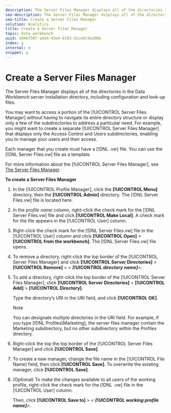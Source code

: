 ```yaml
---
description: The Server Files Manager displays all of the directories in the Data Workbench server installation directory, including configuration and look-up files.
seo-description: The Server Files Manager displays all of the directories in the Data Workbench server installation directory, including configuration and look-up files.
seo-title: Create a Server Files Manager
solution: Analytics
title: Create a Server Files Manager
topic: Data workbench
uuid: 58467507-add4-43e4-8193-d1ce8c9e200b
index: y
internal: n
snippet: y
---
```


# Create a Server Files Manager

The Server Files Manager displays all of the directories in the Data Workbench server installation directory, including configuration and look-up files.

 You may want to access a portion of the [!UICONTROL Server Files Manager] without having to navigate its entire directory structure or display only a few of the subdirectories to address a particular need. For example, you might want to create a separate [!UICONTROL Server Files Manager] that displays only the Access Control and Users subdirectories, enabling you to manage your users and their access.

Each manager that you create must have a [!DNL .vw] file. You can use the [!DNL Server Files.vw] file as a template.

For more information about the [!UICONTROL Server Files Manager], see [The Server Files Manager](../../c_admin_intrf/c_svr_files_mgr.md#concept_73A0808487C8424285AE7302F53BC5F4).

**To create a Server Files Manager**

1. In the [!UICONTROL Profile Manager], click the **[!UICONTROL Menu]** directory, then the **[!UICONTROL Admin]** directory. The [!DNL Server Files.vw] file is located here. 
1. In the *profile name* column, right-click the check mark for the [!DNL Server Files.vw] file and click **[!UICONTROL Make Local]**. A check mark for the file appears in the [!UICONTROL User] column. 
1. Right-click the check mark for the [!DNL Server Files.vw] file in the [!UICONTROL User] column and click **[!UICONTROL Open]** > **[!UICONTROL from the workbench]**. The [!DNL Server Files.vw] file opens. 
1. To remove a directory, right-click the top border of the [!UICONTROL Server Files Manager] and click **[!UICONTROL Server Directories]** > **[!UICONTROL Remove]** > *< **[!UICONTROL directory name]**>*. 
1. To add a directory, right-click the top border of the [!UICONTROL Server Files Manager], click **[!UICONTROL Server Directories]** > **[!UICONTROL Add]** > **[!UICONTROL Directory]**.

   Type the directory’s URI in the URI field, and click **[!UICONTROL OK]**.

   >[!NOTE]
   >
   >You can designate multiple directories in the URI field. For example, if you type [!DNL Profiles\Marketing\], the server files manager contain the Marketing subdirectory, but no other subdirectory within the Profiles directory.

1. Right-click the top the top border of the [!UICONTROL Server Files Manager] and click **[!UICONTROL Save]**. 
1. To create a new manager, change the file name in the [!UICONTROL File Name] field, then click **[!UICONTROL Save]**. To overwrite the existing manager, click **[!UICONTROL Save]**. 
1. (Optional) To make the changes available to all users of the working profile, right-click the check mark for the [!DNL .vw] file in the [!UICONTROL User] column.

   Then, click **[!UICONTROL Save to]** > *< **[!UICONTROL working profile name]**>*.

